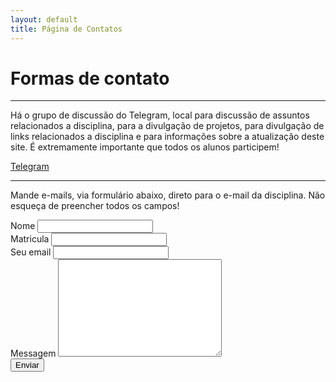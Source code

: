 ```yaml
---
layout: default
title: Página de Contatos
---
```


# Formas de contato

---

Há o grupo de discussão do Telegram, local para discussão de assuntos relacionados a disciplina, para a divulgação de projetos, para divulgação de links relacionados a disciplina e para informações sobre a atualização deste site. É extremamente importante que todos os alunos participem!

[Telegram](https://t.me/joinchat/AAAAAEa_QXCd0Ws4Vslqrg)

---

Mande e-mails, via formulário abaixo, direto para o e-mail da disciplina. Não esqueça de preencher todos os campos!

<form method="POST" action="https://formspree.io/ufv.florestal.maf105@gmail.com">
    <label for="name">Nome</label>
    <input type="text" id="nome" name="Nome" class="full-width"><br>
    <label for="matricula">Matricula</label>
    <input type="text" id="matricula" name="Matricula" class="full-width"><br>
    <label for="email">Seu email</label>
    <input type="email" id="email" name="_replyto" class="full-width"><br>
    <label for="message">Messagem</label>
    <textarea name="message" id="Messagem" cols="30" rows="10" class="full-width"></textarea><br>
    <input type="submit" value="Enviar" class="button">
</form>

